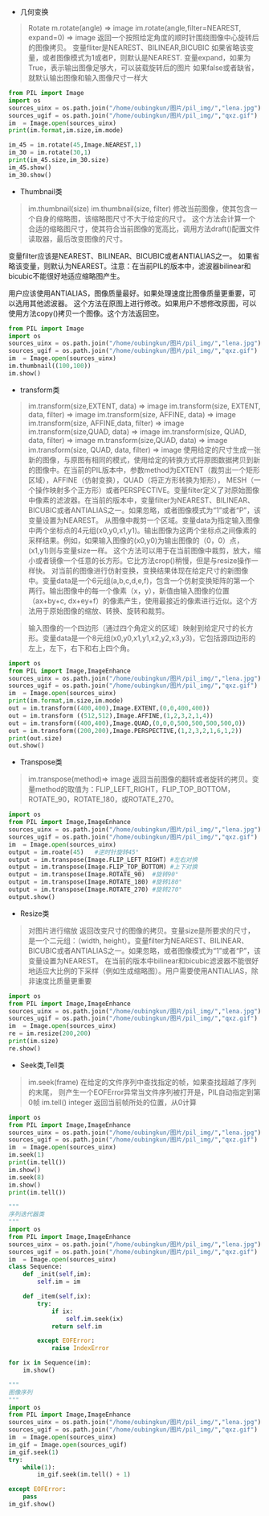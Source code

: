 * 几何变换
>Rotate
>m.rotate(angle) ⇒ image
im.rotate(angle,filter=NEAREST, expand=0) ⇒ image
>返回一个按照给定角度的顺时针围绕图像中心旋转后的图像拷贝。
>变量fliter是NEAREST、BILINEAR,BICUBIC
>如果省略该变量，或者图像模式为1或者P，则默认是NEAREST.
>变量expand，如果为True，表示输出图像足够大，可以装载旋转后的图片
>如果false或者缺省，就默认输出图像和输入图像尺寸一样大
```python
from PIL import Image
import os
sources_uinx = os.path.join("/home/oubingkun/图片/pil_img/","lena.jpg")
sources_ugif = os.path.join("/home/oubingkun/图片/pil_img/","qxz.gif")
im  = Image.open(sources_uinx)
print(im.format,im.size,im.mode)

im_45 = im.rotate(45,Image.NEAREST,1)
im_30 = im.rotate(30,1)
print(im_45.size,im_30.size)
im_45.show()
im_30.show()
```
* Thumbnail类
> im.thumbnail(size)
im.thumbnail(size, filter)
修改当前图像，使其包含一个自身的缩略图，该缩略图尺寸不大于给定的尺寸。
这个方法会计算一个合适的缩略图尺寸，使其符合当前图像的宽高比，调用方法draft()配置文件读取器，最后改变图像的尺寸。

变量filter应该是NEAREST、BILINEAR、BICUBIC或者ANTIALIAS之一。
如果省略该变量，则默认为NEAREST。注意：在当前PIL的版本中，滤波器bilinear和bicubic不能很好地适应缩略图产生。

用户应该使用ANTIALIAS，图像质量最好。如果处理速度比图像质量更重要，可以选用其他滤波器。
这个方法在原图上进行修改。如果用户不想修改原图，可以使用方法copy()拷贝一个图像。这个方法返回空。
```python
from PIL import Image
import os
sources_uinx = os.path.join("/home/oubingkun/图片/pil_img/","lena.jpg")
sources_ugif = os.path.join("/home/oubingkun/图片/pil_img/","qxz.gif")
im  = Image.open(sources_uinx)
im.thumbnail((100,100))
im.show()
```
* transform类
>im.transform(size,EXTENT, data) ⇒ image
im.transform(size, EXTENT, data, filter) ⇒ image
>im.transform(size, AFFINE, data) ⇒ image
im.transform(size, AFFINE,data, filter) ⇒ image 
>im.transform(size,QUAD, data) ⇒ image
im.transform(size, QUAD, data, filter) ⇒ image
>m.transform(size,QUAD, data) ⇒ image
im.transform(size, QUAD, data, filter) ⇒ image
>使用给定的尺寸生成一张新的图像，与原图有相同的模式，使用给定的转换方式将原图数据拷贝到新的图像中。在当前的PIL版本中，参数method为EXTENT（裁剪出一个矩形区域），AFFINE（仿射变换），QUAD（将正方形转换为矩形），
>MESH（一个操作映射多个正方形）或者PERSPECTIVE。变量filter定义了对原始图像中像素的滤波器。在当前的版本中，变量filter为NEAREST、BILINEAR、BICUBIC或者ANTIALIAS之一。如果忽略，或者图像模式为“1”或者“P”，该变量设置为NEAREST。
> 从图像中裁剪一个区域。变量data为指定输入图像中两个坐标点的4元组(x0,y0,x1,y1)。输出图像为这两个坐标点之间像素的采样结果。例如，如果输入图像的(x0,y0)为输出图像的（0，0）点，(x1,y1)则与变量size一样。
这个方法可以用于在当前图像中裁剪，放大，缩小或者镜像一个任意的长方形。它比方法crop()稍慢，但是与resize操作一样快。
>对当前的图像进行仿射变换，变换结果体现在给定尺寸的新图像中。变量data是一个6元组(a,b,c,d,e,f)，包含一个仿射变换矩阵的第一个两行。输出图像中的每一个像素（x，y），新值由输入图像的位置（ax+by+c, dx+ey+f）的像素产生，使用最接近的像素进行近似。这个方法用于原始图像的缩放、转换、旋转和裁剪。

>输入图像的一个四边形（通过四个角定义的区域）映射到给定尺寸的长方形。变量data是一个8元组(x0,y0,x1,y1,x2,y2,x3,y3)，它包括源四边形的左上，左下，右下和右上四个角。
```python
import os
from PIL import Image,ImageEnhance
sources_uinx = os.path.join("/home/oubingkun/图片/pil_img/","lena.jpg")
sources_ugif = os.path.join("/home/oubingkun/图片/pil_img/","qxz.gif")
im  = Image.open(sources_uinx)
print(im.format,im.size,im.mode)
out = im.transform((400,400),Image.EXTENT,(0,0,400,400))
out = im.transform ((512,512),Image.AFFINE,(1,2,3,2,1,4))
out = im.transform((400,400),Image.QUAD,(0,0,0,500,500,500,500,0))
out = im.transform((200,200),Image.PERSPECTIVE,(1,2,3,2,1,6,1,2))
print(out.size)
out.show()
```

* Transpose类
>im.transpose(method)⇒ image
>返回当前图像的翻转或者旋转的拷贝。变量method的取值为：FLIP_LEFT_RIGHT，FLIP_TOP_BOTTOM，ROTATE_90，ROTATE_180，或ROTATE_270。
```python
import os
from PIL import Image,ImageEnhance
sources_uinx = os.path.join("/home/oubingkun/图片/pil_img/","lena.jpg")
sources_ugif = os.path.join("/home/oubingkun/图片/pil_img/","qxz.gif")
im  = Image.open(sources_uinx)
output = im.roate(45)   #逆时针旋转45°
output = im.transpose(Image.FLIP_LEFT_RIGHT) #左右对换
output = im.transpose(Image.FLIP_TOP_BOTTOM) #上下对换
output = im.transpose(Image.ROTATE_90)  #旋转90°
output = im.transpose(Image.ROTATE_180) #旋转180°
output = im.transpose(Image.ROTATE_270) #旋转270°
output.show()

```
* Resize类
>对图片进行缩放
>返回改变尺寸的图像的拷贝。变量size是所要求的尺寸，是一个二元组：（width, height）。变量filter为NEAREST、BILINEAR、BICUBIC或者ANTIALIAS之一。如果忽略，或者图像模式为“1”或者“P”，该变量设置为NEAREST。
>在当前的版本中bilinear和bicubic滤波器不能很好地适应大比例的下采样（例如生成缩略图）。用户需要使用ANTIALIAS，除非速度比质量更重要
```python
import os
from PIL import Image,ImageEnhance
sources_uinx = os.path.join("/home/oubingkun/图片/pil_img/","lena.jpg")
sources_ugif = os.path.join("/home/oubingkun/图片/pil_img/","qxz.gif")
im  = Image.open(sources_uinx)
re = im.resize(200,200)
print(im.size)
re.show()
```
* Seek类,Tell类
>im.seek(frame)
在给定的文件序列中查找指定的帧，如果查找超越了序列的末尾，
则产生一个EOFError异常当文件序列被打开是，PIL自动指定到第0帧
>im.tell() integer
返回当前帧所处的位置，从0计算
```python
import os
from PIL import Image,ImageEnhance
sources_uinx = os.path.join("/home/oubingkun/图片/pil_img/","lena.jpg")
sources_ugif = os.path.join("/home/oubingkun/图片/pil_img/","qxz.gif")
im  = Image.open(sources_uinx)
im.seek(1)
print(im.tell())
im.show()
im.seek(8)
im.show()
print(im.tell())
```
```python
"""
序列迭代器类
"""
import os
from PIL import Image,ImageEnhance
sources_uinx = os.path.join("/home/oubingkun/图片/pil_img/","lena.jpg")
sources_ugif = os.path.join("/home/oubingkun/图片/pil_img/","qxz.gif")
im  = Image.open(sources_uinx)
class Sequence:
    def _init(self,im):
        self.im = im

    def _item(self,ix):
        try:
            if ix:
                self.im.seek(ix)
            return self.im

        except EOFError:
            raise IndexError

for ix in Sequence(im):
    im.show()
```
```python
"""
图像序列
"""
import os
from PIL import Image,ImageEnhance
sources_uinx = os.path.join("/home/oubingkun/图片/pil_img/","lena.jpg")
sources_ugif = os.path.join("/home/oubingkun/图片/pil_img/","qxz.gif")
im  = Image.open(sources_uinx)
im_gif = Image.open(sources_ugif)
im_gif.seek(1)
try:
    while(1):
        im_gif.seek(im.tell() + 1)

except EOFError:
    pass
im_gif.show()
```
